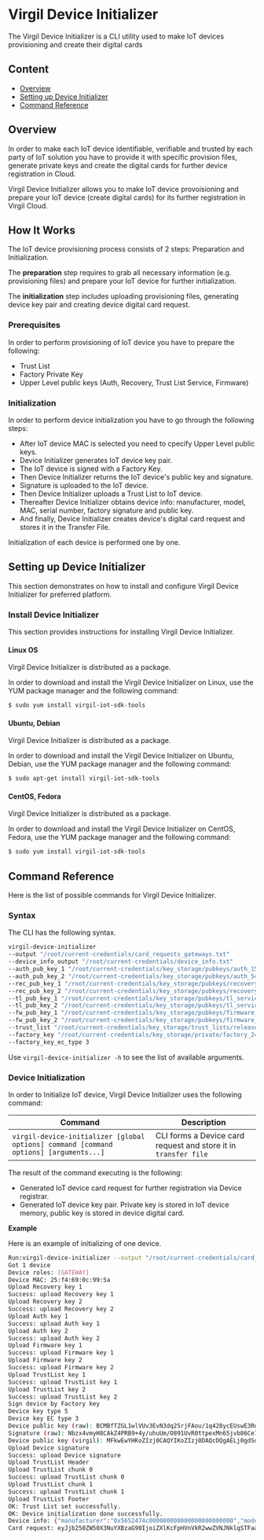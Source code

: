 # Virgil Device Initializer
The Virgil Device Initializer is a CLI utility used to make IoT devices provisioning and create their digital cards

## Content
- [Overview](#Overview)
- [Setting up Device Initializer](#setting-up-device-initializer)
- [Command Reference](#command-reference)

## Overview
In order to make each IoT device identifiable, verifiable and trusted by each party of IoT solution you have to provide it with specific provision files, generate private keys and create the digital cards for further device registration in Cloud.

Virgil Device Initializer allows you to make IoT device provoisioning and prepare your IoT device (create digital cards) for its further registration in Virgil Cloud.

## How It Works
The IoT device provisioning process consists of 2 steps: Preparation and Initialization.

The **preparation** step requires to grab all necessary information (e.g. provisioning files) and prepare your IoT device for further initialization.

The **initialization** step includes uploading provisioning files, generating device key pair and creating device digital card request.

### Prerequisites
In order to perform provisioning of IoT device you have to prepare the following:
- Trust List
- Factory Private Key
- Upper Level public keys (Auth, Recovery, Trust List Service, Firmware)

### Initialization
In order to perform device initialization you have to go through the following steps:
- After IoT device MAC is selected you need to cpecify Upper Level public keys.
- Device Initializer generates IoT device key pair.
- The IoT device is signed with a Factory Key.
- Then Device Initializer returns the IoT device's public key and signature.
- Signature is uploaded to the IoT device.
- Then Device Initializer uploads a Trust List to IoT device.
- Thereafter Device Initializer obtains device info: manufacturer, model, MAC, serial number, factory signature and public key.
- And finally, Device Initializer creates device's digital card request and stores it in the Transfer File.

Initialization of each device is performed one by one.

## Setting up Device Initializer
This section demonstrates on how to install and configure Virgil Device Initializer for preferred platform.

### Install Device Initializer
This section provides instructions for installing Virgil Device Initializer.

#### Linux OS
Virgil Device Initializer is distributed as a package.

In order to download and install the Virgil Device Initializer on Linux, use the YUM package manager and the following command:

```bash
$ sudo yum install virgil-iot-sdk-tools
```
#### Ubuntu, Debian
Virgil Device Initializer is distributed as a package.

In order to download and install the Virgil Device Initializer on Ubuntu, Debian, use the YUM package manager and the following command:
```bash
$ sudo apt-get install virgil-iot-sdk-tools
```

#### CentOS, Fedora
Virgil Device Initializer is distributed as a package.

In order to download and install the Virgil Device Initializer on CentOS, Fedora, use the YUM package manager and the following command:

```bash
$ sudo yum install virgil-iot-sdk-tools
```

## Command Reference
Here is the list of possible commands for Virgil Device Initializer.

### Syntax
The CLI has the following syntax.

```bash
virgil-device-initializer
--output "/root/current-credentials/card_requests_gateways.txt"
--device_info_output "/root/current-credentials/device_info.txt"
--auth_pub_key_1 "/root/current-credentials/key_storage/pubkeys/auth_15918_auth2.pub"
--auth_pub_key_2 "/root/current-credentials/key_storage/pubkeys/auth_54929_auth1.pub"
--rec_pub_key_1 "/root/current-credentials/key_storage/pubkeys/recovery_10514_recovery1.pub"
--rec_pub_key_2 "/root/current-credentials/key_storage/pubkeys/recovery_8644_recovery2.pub"
--tl_pub_key_1 "/root/current-credentials/key_storage/pubkeys/tl_service_23138_tl2.pub"
--tl_pub_key_2 "/root/current-credentials/key_storage/pubkeys/tl_service_41287_tl1.pub"
--fw_pub_key_1 "/root/current-credentials/key_storage/pubkeys/firmware_57637_firmware1.pub"
--fw_pub_key_2 "/root/current-credentials/key_storage/pubkeys/firmware_62881_firmware2.pub"
--trust_list "/root/current-credentials/key_storage/trust_lists/release/TrustList_16568.tl"
--factory_key "/root/current-credentials/key_storage/private/factory_24251_factory.key"
--factory_key_ec_type 3
```
Use  ```virgil-device-initializer -h```   to see the list of available arguments.

### Device Initialization
In order to Initialize IoT device, Virgil Device Initializer uses the following command:

| Command                                                                                   | Description                                                         |
|-------------------------------------------------------------------------------------------|---------------------------------------------------------------------|
| ```virgil-device-initializer [global options] command [command options] [arguments...]``` | CLI forms a Device card request and store it in ```transfer file``` |

The result of the command executing is the following:

- Generated IoT device card request for further registration via Device registrar.
- Generated IoT device key pair. Private key is stored in IoT device memory, public key is stored in device digital card.

**Example**

Here is an example of initializing of one device.

```bash
Run:virgil-device-initializer --output "/root/current-credentials/card_requests_gateways.txt" --device_info_output "/root/current-credentials/device_info.txt" --file_transfer_key "/root/current-credentials/factory-file-transfer/factory-sender-key/private.key" --file_transfer_key_pass "qweASD123" --file_recipient_key "/root/current-credentials/factory-file-transfer/registrar-key/public.key" --auth_pub_key_1 "/root/current-credentials/key_storage/pubkeys/auth_15918_auth2.pub" --auth_pub_key_2 "/root/current-credentials/key_storage/pubkeys/auth_54929_auth1.pub" --rec_pub_key_1 "/root/current-credentials/key_storage/pubkeys/recovery_10514_recovery1.pub" --rec_pub_key_2 "/root/current-credentials/key_storage/pubkeys/recovery_8644_recovery2.pub" --tl_pub_key_1 "/root/current-credentials/key_storage/pubkeys/tl_service_23138_tl2.pub" --tl_pub_key_2 "/root/current-credentials/key_storage/pubkeys/tl_service_41287_tl1.pub" --fw_pub_key_1 "/root/current-credentials/key_storage/pubkeys/firmware_57637_firmware1.pub" --fw_pub_key_2 "/root/current-credentials/key_storage/pubkeys/firmware_62881_firmware2.pub" --trust_list "/root/current-credentials/key_storage/trust_lists/release/TrustList_16568.tl" --factory_key "/root/current-credentials/key_storage/private/factory_24251_factory.key" --factory_key_ec_type 3
Got 1 device
Device roles: [GATEWAY]
Device MAC: 25:f4:69:0c:99:5a
Upload Recovery key 1
Success: upload Recovery key 1
Upload Recovery key 2
Success: upload Recovery key 2
Upload Auth key 1
Success: upload Auth key 1
Upload Auth key 2
Success: upload Auth key 2
Upload Firmware key 1
Success: upload Firmware key 1
Upload Firmware key 2
Success: upload Firmware key 2
Upload TrustList key 1
Success: upload TrustList key 1
Upload TrustList key 2
Success: upload TrustList key 2
Sign device by Factory key
Device key type 5
Device key EC type 3
Device public key (raw): BCMBfTZGL1wlVUv3EvN3dq25rjFAou/1q428ycEUswE3Rd8YM7JUfrXJd8g9bBKALMWxzGbmQOf5+d4kmftVi8w=
Signature (raw): Nbzx4vmyH8CAkZ4PRB9+4y/uhuUm/O891UvR0ttpexMn65jvb86Ce7+i2u5GvZQR8NjyOGTQ0Qv94wYetFHW+A==
Device public key (virgil): MFkwEwYHKoZIzj0CAQYIKoZIzj0DAQcDQgAELj0gdSdRZWzwnVYwMUmC6s693yYaZ6Ahw2bc6MK9riy+vQGYt3rKBicEIyyPUZZAR0OR+ROfYaQIZBClyVPBDQ==
Upload Device signature
Success: upload Device signature
Upload TrustList Header
Upload TrustList chunk 0
Success: upload TrustList chunk 0
Upload TrustList chunk 1
Success: upload TrustList chunk 1
Upload TrustList Footer
OK: Trust List set successfully.
OK: Device initialization done successfully.
Device info: {"manufacturer":"0x5652474c000000000000000000000000","model":"0x43663031","roles":["GATEWAY"],"mac":"25:f4:69:0c:99:5a","serial":"JfRpDJlaAwMDAwMDAwMDAwMDAwMDAwMDAwMDAwMDAwM=","publicKeyTiny":"BCMBfTZGL1wlVUv3EvN3dq25rjFAou/1q428ycEUswE3Rd8YM7JUfrXJd8g9bBKALMWxzGbmQOf5+d4kmftVi8w=","signature":"Nbzx4vmyH8CAkZ4PRB9+4y/uhuUm/O891UvR0ttpexMn65jvb86Ce7+i2u5GvZQR8NjyOGTQ0Qv94wYetFHW+A==","key_type":5,"ec_type":3}
Card request: eyJjb250ZW50X3NuYXBzaG90IjoiZXlKcFpHVnVkR2wwZVNJNklqSTFaalEyT1RCak9UazFZVEF6TURNd016QXpNRE13TXpBek1E
```

